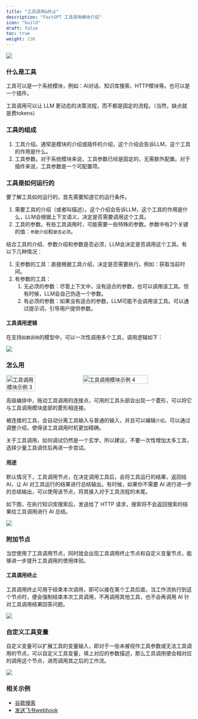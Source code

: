```yaml
---
title: "工具调用&终止"
description: "FastGPT 工具调用模块介绍"
icon: "build"
draft: false
toc: true
weight: 236
---
```



![](/imgs/flow-tool1.png)

### **什么是工具**

工具可以是一个系统模块，例如：AI对话、知识库搜索、HTTP模块等。也可以是一个插件。

工具调用可以让 LLM 更动态的决策流程，而不都是固定的流程。（当然，缺点就是费tokens）

### **工具的组成**

1. 工具介绍。通常是模块的介绍或插件的介绍，这个介绍会告诉LLM，这个工具的作用是什么。
2. 工具参数。对于系统模块来说，工具参数已经是固定的，无需额外配置。对于插件来说，工具参数是一个可配置项。

### **工具是如何运行的**

要了解工具如何运行的，首先需要知道它的运行条件。

1. 需要工具的介绍（或者叫描述）。这个介绍会告诉LLM，这个工具的作用是什么，LLM会根据上下文语义，决定是否需要调用这个工具。
2. 工具的参数。有些工具调用时，可能需要一些特殊的参数。参数中有2个关键的值：`参数介绍`和`是否必须`。

结合工具的介绍、参数介绍和参数是否必须，LLM会决定是否调用这个工具。有以下几种情况：

1. 无参数的工具：直接根据工具介绍，决定是否需要执行。例如：获取当前时间。
2. 有参数的工具：
   1. 无必须的参数：尽管上下文中，没有适合的参数，也可以调用该工具。但有时候，LLM会自己伪造一个参数。
   2. 有必须的参数：如果没有适合的参数，LLM可能不会调用该工具。可以通过提示词，引导用户提供参数。

#### **工具调用逻辑**

在支持`函数调用`的模型中，可以一次性调用多个工具，调用逻辑如下：

![](/imgs/flow-tool2.png)

### **怎么用**

<div style="display: flex; gap: 10px;">
    <img src="/imgs/flow-tool3.png" alt="工具调用模块示例 3" width="40%" />
    <img src="/imgs/flow-tool4.png" alt="工具调用模块示例 4" width="60%" />
</div>

<!-- ![](/imgs/flow-tool3.png)!![](/imgs/flow-tool4.png) -->

高级编排中，拖动工具调用的连接点，可用的工具头部会出现一个菱形，可以将它与工具调用模块底部的菱形相连接。

被连接的工具，会自动分离工具输入与普通的输入，并且可以编辑`介绍`，可以通过调整介绍，使得该工具调用时机更加精确。

关于工具调用，如何调试仍然是一个玄学，所以建议，不要一次性增加太多工具，选择少量工具调优后再进一步尝试。

#### 用途

默认情况下，工具调用节点，在决定调用工具后，会将工具运行的结果，返回给AI，让 AI 对工具运行的结果进行总结输出。有时候，如果你不需要 AI 进行进一步的总结输出，可以使用该节点，将其接入对于工具流程的末尾。

如下图，在执行知识库搜索后，发送给了 HTTP 请求，搜索将不会返回搜索的结果给工具调用进行 AI 总结。

![](/imgs/flow-tool5.png)

### 附加节点

当您使用了工具调用节点，同时就会出现工具调用终止节点和自定义变量节点，能够进一步提升工具调用的使用体验。

#### 工具调用终止

工具调用终止可用于结束本次调用，即可以接在某个工具后面，当工作流执行到这个节点时，便会强制结束本次工具调用，不再调用其他工具，也不会再调用 AI 针对工具调用结果回答问题。

![](/imgs/flow-tool6.png)

### 自定义工具变量

自定义变量可以扩展工具的变量输入，即对于一些未被视作工具参数或无法工具调用的节点，可以自定义工具变量，填上对应的参数描述，那么工具调用便会相对应的调用这个节点，进而调用其之后的工作流。

![](/imgs/flow-tool7.png)

### **相关示例**

- [谷歌搜索](https://doc.fastgpt.in/docs/use-cases/app-cases/google_search/)
- [发送飞书webhook](https://doc.fastgpt.in/docs/use-cases/app-cases/feishu_webhook/)